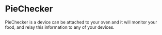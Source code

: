 PieChecker
==========

PieChecker is a device can be attached to your oven and it will monitor your food, and relay this information to any of your devices.

